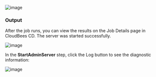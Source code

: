 

![image](images/StartAdministrationServer/EC-WLSStartAdministrationServer2.png)

### Output

After the job runs, you can view the results on the Job Details page in CloudBees CD. The server was started
successfully.

![image](images/StartAdministrationServer/EC-WLSStartAdministrationServer3.png)

In the **StartAdminServer** step, click the Log button to see the diagnostic information:


![image](images/StartAdministrationServer/EC-WLSStartAdministrationServer4.png)

